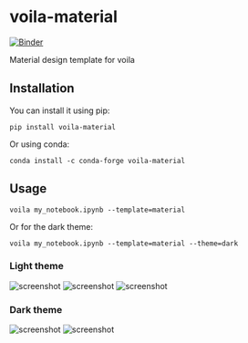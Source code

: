 # voila-material

[![Binder](https://mybinder.org/badge_logo.svg)](https://mybinder.org/v2/gh/voila-dashboards/voila-material/master?urlpath=voila)

Material design template for voila

## Installation

You can install it using pip:

```
pip install voila-material
```

Or using conda:

```
conda install -c conda-forge voila-material
```

## Usage

```
voila my_notebook.ipynb --template=material
```

Or for the dark theme:

```
voila my_notebook.ipynb --template=material --theme=dark
```

### Light theme

![screenshot](./images/material_tree.png)
![screenshot](./images/material_spinner.png)
![screenshot](./images/material_light.png)

### Dark theme

![screenshot](./images/material_dark_spinner.png)
![screenshot](./images/material_dark.png)
